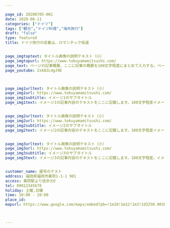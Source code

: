 ```yaml
---

page_id: 20200705-001
date: 2020-06-11
categories: ["ドイツ"]
tags: ["観光","ドイツ料理","海外旅行"] 
draft: "false"
type: featured
title: ドイツ旅行の定番は、ロマンチック街道


page_imgtoptext: タイトル画像の説明テキスト（小）
page_imgtopurl: https://www.tokuyamamitsushi.com/
page_text: ページの記事概要、ここに記事の概要を100文字程度にまとめて入力する。ページの記事概要、ここに記事の概要を100文字程度にまとめて入力する。ページの記事概要、ここに記事の概要を100文字程度にまとめて入力する。ページの記事概要、ここに記事の概要を100文字程度にまとめて入力する。ページの記事概要、ここに記事の概要を100文字程度にまとめて入力する。
page_youtube: 2xkNJL4gJ9E



page_img1urltext: タイトル画像の説明テキスト（小）
page_img1url: https://www.tokuyamamitsushi.com/
page_img1subtitle: イメージ1のサブタイトル
page_img1text: イメージ1の記事内容のテキストをここに記載します。100文字程度イメージ1の記事内容のテキストをここに記載します。100文字程度イメージ1の記事内容のテキストをここに記載します。100文字程度イメージ1の記事内容のテキストをここに記載します。100文字程度イメージ1の記事内容のテキストをここに記載します。100文字程度


page_img2urltext: タイトル画像の説明テキスト（小）
page_img2url: https://www.tokuyamamitsushi.com/
page_img2subtitle: イメージ2のサブタイトル
page_img2text: イメージ2の記事内容のテキストをここに記載します。100文字程度イメージ2の記事内容のテキストをここに記載します。100文字程度イメージ2の記事内容のテキストをここに記載します。100文字程度イメージ2の記事内容のテキストをここに記載します。100文字程度イメージ2の記事内容のテキストをここに記載します。100文字程度イメージ2の記事内容のテキストをここに記載します。100文字程度


page_img3urltext: タイトル画像の説明テキスト（小）
page_img3url: https://www.tokuyamamitsushi.com/
page_img3subtitle: イメージ3のサブタイトル
page_img3text: イメージ3の記事内容のテキストをここに記載します。100文字程度。イメージ3の記事内容のテキストをここに記載します。100文字程度。イメージ3の記事内容のテキストをここに記載します。100文字程度。イメージ3の記事内容のテキストをここに記載します。100文字程度。イメージ3の記事内容のテキストをここに記載します。100文字程度


customer_name: 屋号のテスト
address: 福岡県福岡市薬院1-1-1 901
access: 薬院駅より徒歩3分
tel: 09012345678
holiday: 土曜,日曜
time: 10:00 - 20:00
place_id: 
mapurl: https://www.google.com/maps/embed?pb=!1m18!1m12!1m3!1d3250.9038494534743!2d139.62698201525203!3d35.432411780253034!2m3!1f0!2f0!3f0!3m2!1i1024!2i768!4f13.1!3m3!1m2!1s0x60185c94b841a15f%3A0x36fe631190644dd7!2z44CSMjMyLTAwMzMg56We5aWI5bed55yM5qiq5rWc5biC5Y2X5Yy65Lit5p2R55S677yT5LiB55uu77yS77yQ77yW4oiS77yR!5e0!3m2!1sja!2sjp!4v1589935801737!5m2!1sja!2sjp



---
```


